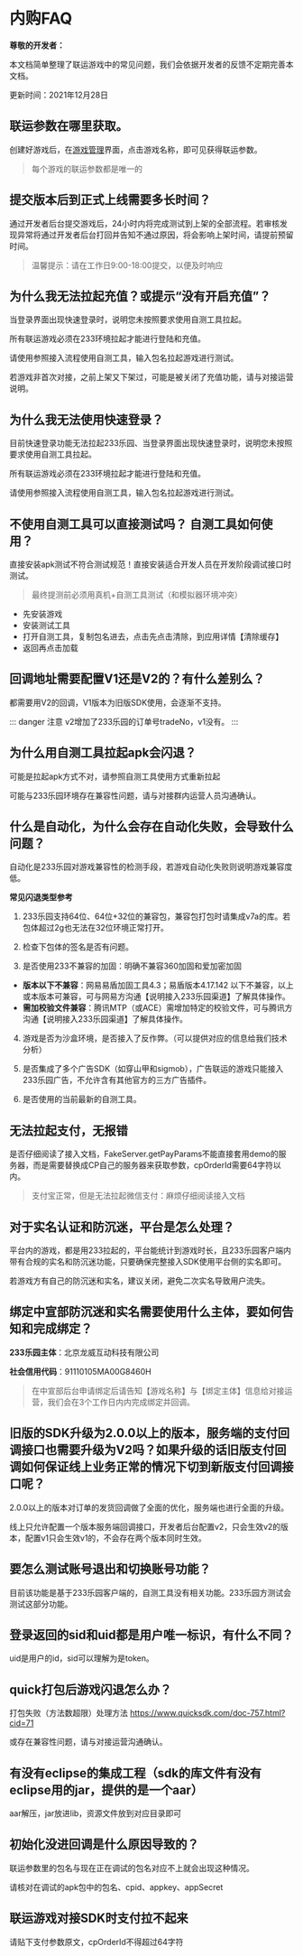 # 内购FAQ

**尊敬的开发者：**

本文档简单整理了联运游戏中的常见问题，我们会依据开发者的反馈不定期完善本文档。

更新时间：2021年12月28日

## 联运参数在哪里获取。

创建好游戏后，在[游戏管理](https://dev.233leyuan.com/#/gamemanger)界面，点击游戏名称，即可见获得联运参数。

> 每个游戏的联运参数都是唯一的

## 提交版本后到正式上线需要多长时间？

通过开发者后台提交游戏后，24小时内将完成测试到上架的全部流程。若审核发现异常将通过开发者后台打回并告知不通过原因，将会影响上架时间，请提前预留时间。

> 温馨提示：请在工作日9:00-18:00提交，以便及时响应

## 为什么我无法拉起充值？或提示“没有开启充值”？

当登录界面出现快速登录时，说明您未按照要求使用自测工具拉起。

所有联运游戏必须在233环境拉起才能进行登陆和充值。

请使用参照接入流程使用自测工具，输入包名拉起游戏进行测试。

若游戏非首次对接，之前上架又下架过，可能是被关闭了充值功能，请与对接运营说明。

## 为什么我无法使用快速登录？

目前快速登录功能无法拉起233乐园、当登录界面出现快速登录时，说明您未按照要求使用自测工具拉起。

所有联运游戏必须在233环境拉起才能进行登陆和充值。

请使用参照接入流程使用自测工具，输入包名拉起游戏进行测试。 

## 不使用自测工具可以直接测试吗？ 自测工具如何使用？

直接安装apk测试不符合测试规范！直接安装适合开发人员在开发阶段调试接口时测试。

> 最终提测前必须用真机+自测工具测试（和模拟器环境冲突）

- 先安装游戏
- 安装测试工具
- 打开自测工具，复制包名进去，点击先点击清除，到应用详情【清除缓存】
- 返回再点击加载

## 回调地址需要配置V1还是V2的？有什么差别么？

都需要用V2的回调，V1版本为旧版SDK使用，会逐渐不支持。

::: danger 注意
v2增加了233乐园的订单号tradeNo，v1没有。
:::

## 为什么用自测工具拉起apk会闪退？

可能是拉起apk方式不对，请参照自测工具使用方式重新拉起

可能与233乐园环境存在兼容性问题，请与对接群内运营人员沟通确认。

## 什么是自动化，为什么会存在自动化失败，会导致什么问题？

自动化是233乐园对游戏兼容性的检测手段，若游戏自动化失败则说明游戏兼容度低。

**常见闪退类型参考**

1. 233乐园支持64位、64位+32位的兼容包，兼容包打包时请集成v7a的库。若包体超过2g也无法在32位环境正常打开。

2. 检查下包体的签名是否有问题。

3. 是否使用233不兼容的加固：明确不兼容360加固和爱加密加固
- **版本以下不兼容**：网易易盾加固工具4.3；易盾版本4.17.142 以下不兼容，以上或本版本可兼容，可与网易方沟通【说明接入233乐园渠道】了解具体操作。
- **需加校验文件兼容**：腾讯MTP（或ACE）需增加特定的校验文件，可与腾讯方沟通【说明接入233乐园渠道】了解具体操作。

4. 游戏是否为沙盒环境，是否接入了反作弊。（可以提供对应的信息给我们技术分析）

5. 是否集成了多个广告SDK（如穿山甲和sigmob），广告联运的游戏只能接入233乐园广告，不允许含有其他官方的三方广告插件。

6. 是否使用的当前最新的自测工具。

## 无法拉起支付，无报错

是否仔细阅读了接入文档，FakeServer.getPayParams不能直接套用demo的服务器，而是需要替换成CP自己的服务器来获取参数，cpOrderId需要64字符以内。
> 支付宝正常，但是无法拉起微信支付：麻烦仔细阅读接入文档

## 对于实名认证和防沉迷，平台是怎么处理？

平台内的游戏，都是用233拉起的，平台能统计到游戏时长，且233乐园客户端内带有合规的实名和防沉迷功能，只要确保完整接入SDK使用平台侧的实名即可。

若游戏方有自己的防沉迷和实名，建议关闭，避免二次实名导致用户流失。

## 绑定中宣部防沉迷和实名需要使用什么主体，要如何告知和完成绑定？

**233乐园主体**：北京龙威互动科技有限公司

**社会信用代码**：91110105MA00G8460H

> 在中宣部后台申请绑定后请告知【游戏名称】与【绑定主体】信息给对接运营，我们会在3个工作日内内完成绑定并回调。 

## 旧版的SDK升级为2.0.0以上的版本，服务端的支付回调接口也需要升级为V2吗？如果升级的话旧版支付回调如何保证线上业务正常的情况下切到新版支付回调接口呢？

2.0.0以上的版本对订单的发货回调做了全面的优化，服务端也进行全面的升级。

线上只允许配置一个版本服务端回调接口，开发者后台配置v2，只会生效v2的版本，配置v1只会生效v1的，不会存在两个版本同时生效。

## 要怎么测试账号退出和切换账号功能？

目前该功能是基于233乐园客户端的，自测工具没有相关功能。233乐园方测试会测试这部分功能。

## 登录返回的sid和uid都是用户唯一标识，有什么不同？

uid是用户的id，sid可以理解为是token。

## quick打包后游戏闪退怎么办？

打包失败（方法数超限）处理方法 https://www.quicksdk.com/doc-757.html?cid=71

或存在兼容性问题，请与对接运营沟通确认。

## 有没有eclipse的集成工程（sdk的库文件有没有eclipse用的jar，提供的是一个aar）

aar解压，jar放进lib，资源文件放到对应目录即可

## 初始化没进回调是什么原因导致的？

联运参数里的包名与现在正在调试的包名对应不上就会出现这种情况。

请核对在调试的apk包中的包名、cpid、appkey、appSecret

## 联运游戏对接SDK时支付拉不起来

请贴下支付参数原文，cpOrderId不得超过64字符

